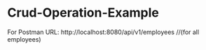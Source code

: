 # Crud-Operation-Example
For Postman URL:  http://localhost:8080/api/v1/employees //(for all employees)
